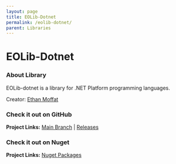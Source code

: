 ```yaml
---
layout: page
title: EOLib-Dotnet
permalink: /eolib-dotnet/
parent: Libraries
---
```


# EOLib-Dotnet 

### About Library

EOLib-dotnet is a library for .NET Platform programming languages.

Creator: [Ethan Moffat](https://github.com/ethanmoffat)

### Check it out on GitHub

**Project Links:** [Main Branch](https://github.com/ethanmoffat/eolib-dotnet) | [Releases](https://github.com/ethanmoffat/eolib-dotnet/releases)

### Check it out on Nuget

**Project Links:** [Nuget Packages](https://www.nuget.org/packages/Moffat.EndlessOnline.SDK/)